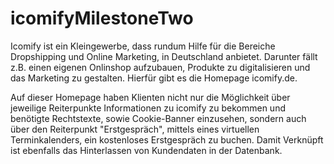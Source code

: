 # icomifyMilestoneTwo

Icomify ist ein Kleingewerbe, dass rundum Hilfe für die Bereiche Dropshipping und Online Marketing, in Deutschland anbietet.
Darunter fällt z.B. einen eigenen Onlinshop aufzubauen, Produkte zu digitalisieren und das Marketing zu gestalten.
Hierfür gibt es die Homepage icomify.de.

Auf dieser Homepage haben Klienten nicht nur die Möglichkeit über jeweilige Reiterpunkte Informationen zu icomify zu bekommen
und benötigte Rechtstexte, sowie Cookie-Banner einzusehen,
sondern auch über den Reiterpunkt "Erstgespräch", mittels eines virtuellen Terminkalenders, ein kostenloses Erstgespräch zu buchen.
Damit Verknüpft ist ebenfalls das Hinterlassen von Kundendaten in der Datenbank.

